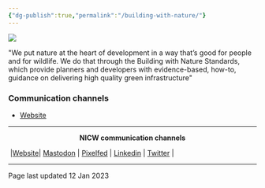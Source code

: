 ```yaml
---
{"dg-publish":true,"permalink":"/building-with-nature/"}
---
```




<img src="https://images.squarespace-cdn.com/content/v1/5c45e569c3c16a9eac56d244/1548419549837-RHCZ1IGDVFNO3CP7AFRK/logo-full.png?format=1500w" >

"We put nature at the heart of development in a way that’s good for people and for wildlife. We do that through the Building with Nature Standards, which provide planners and developers with evidence-based, how-to, guidance on delivering high quality green infrastructure"

### Communication channels
- [Website](https://www.buildingwithnature.org.uk/)



***
<p style="text-align: center;font-weight:bold";>NICW communication channels</p>

󠁧 |[Website](https://nationalinfrastructurecommission.wales)| [Mastodon](https://toot.wales/@NICW) | [Pixelfed](https://pix.toot.wales/NICW) | [Linkedin](https://www.linkedin.com/company/26268509/) | [Twitter](https://twitter.com/InfraCommCymru) |
***

Page last updated 12 Jan 2023